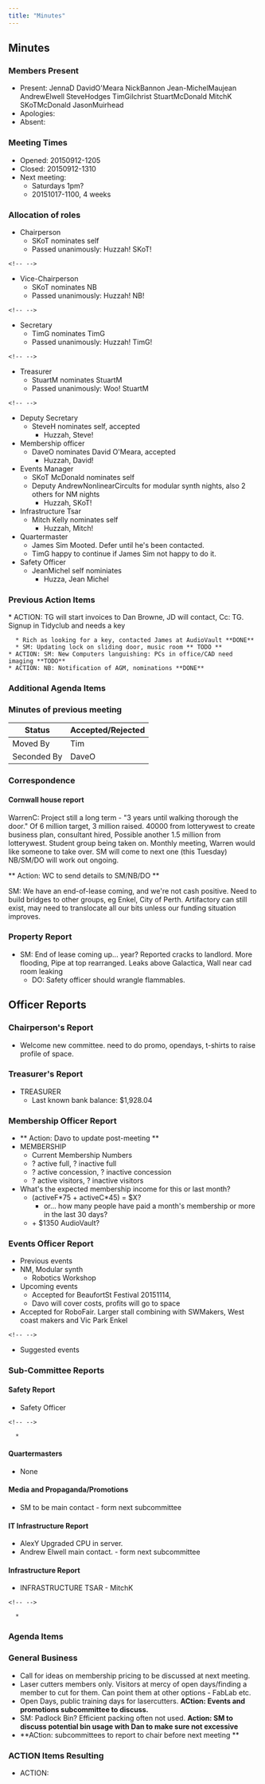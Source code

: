 ```yaml
---
title: "Minutes"
---
```

## Minutes

### Members Present

-   Present: JennaD DavidO'Meara NickBannon Jean-MichelMaujean AndrewElwell SteveHodges TimGilchrist StuartMcDonald MitchK SKoTMcDonald JasonMuirhead
-   Apologies:
-   Absent:

### Meeting Times

-   Opened: 20150912-1205
-   Closed: 20150912-1310
-   Next meeting:
    -   Saturdays 1pm?
    -   20151017-1100, 4 weeks

### Allocation of roles

-   Chairperson
    -   SKoT nominates self
    -   Passed unanimously: Huzzah! SKoT!

```{=html}
<!-- -->
```
-   Vice-Chairperson
    -   SKoT nominates NB
    -   Passed unanimously: Huzzah! NB!

```{=html}
<!-- -->
```
-   Secretary
    -   TimG nominates TimG
    -   Passed unanimously: Huzzah! TimG!

```{=html}
<!-- -->
```
-   Treasurer
    -   StuartM nominates StuartM
    -   Passed unanimously: Woo! StuartM

```{=html}
<!-- -->
```
-   Deputy Secretary
    -   SteveH nominates self, accepted
        -   Huzzah, Steve!
-   Membership officer
    -   DaveO nominates David O'Meara, accepted
        -   Huzzah, David!
-   Events Manager
    -   SKoT McDonald nominates self
    -   Deputy AndrewNonlinearCircults for modular synth nights, also 2 others for NM nights
        -   Huzzah, SKoT!
-   Infrastructure Tsar
    -   Mitch Kelly nominates self
        -   Huzzah, Mitch!
-   Quartermaster
    -   James Sim Mooted. Defer until he's been contacted.
    -   TimG happy to continue if James Sim not happy to do it.
-   Safety Officer
    -   JeanMichel self nominiates
        -   Huzza, Jean Michel

### Previous Action Items

\* ACTION: TG will start invoices to Dan Browne, JD will contact, Cc: TG. Signup in Tidyclub and needs a key

      * Rich as looking for a key, contacted James at AudioVault **DONE**
      * SM: Updating lock on sliding door, music room ** TODO **
    * ACTION: SM: New Computers languishing: PCs in office/CAD need imaging **TODO**
    * ACTION: NB: Notification of AGM, nominations **DONE**

### Additional Agenda Items

### Minutes of previous meeting

| Status      | Accepted/Rejected |
|-------------|-------------------|
| Moved By    | Tim               |
| Seconded By | DaveO             |

### Correspondence

#### Cornwall house report

WarrenC: Project still a long term - "3 years until walking thorough the door." Of 6 million target, 3 million raised. 40000 from lotterywest to create business plan, consultant hired, Possible another 1.5 million from lotterywest. Student group being taken on. Monthly meeting, Warren would like someone to take over. SM will come to next one (this Tuesday) NB/SM/DO will work out ongoing.

\*\* Action: WC to send details to SM/NB/DO \*\*

SM: We have an end-of-lease coming, and we're not cash positive. Need to build bridges to other groups, eg Enkel, City of Perth. Artifactory can still exist, may need to translocate all our bits unless our funding situation improves.

### Property Report

-   SM: End of lease coming up... year? Reported cracks to landlord. More flooding, Pipe at top rearranged. Leaks above Galactica, Wall near cad room leaking
    -   DO: Safety officer should wrangle flammables.

## Officer Reports

### Chairperson's Report

-   Welcome new committee. need to do promo, opendays, t-shirts to raise profile of space.

### Treasurer's Report

-   TREASURER
    -   Last known bank balance: \$1,928.04

### Membership Officer Report

-   \*\* Action: Davo to update post-meeting \*\*
-   MEMBERSHIP
    -   Current Membership Numbers
    -   ? active full, ? inactive full
    -   ? active concession, ? inactive concession
    -   ? active visitors, ? inactive visitors
-   What's the expected membership income for this or last month?
    -   (activeF\*75 + activeC\*45) = \$X?
        -   or... how many people have paid a month's membership or more in the last 30 days?
    -   \+ \$1350 AudioVault?

### Events Officer Report

-   Previous events
-   NM, Modular synth
    -   Robotics Workshop
-   Upcoming events
    -   Accepted for BeaufortSt Festival 20151114,
    -   Davo will cover costs, profits will go to space
-   Accepted for RoboFair. Larger stall combining with SWMakers, West coast makers and Vic Park Enkel

```{=html}
<!-- -->
```
-   Suggested events

### Sub-Committee Reports

#### Safety Report

-   Safety Officer

```{=html}
<!-- -->
```
      * 

#### Quartermasters

-   None

#### Media and Propaganda/Promotions

-   SM to be main contact - form next subcommittee

#### IT Infrastructure Report

-   AlexY Upgraded CPU in server.
-   Andrew Elwell main contact. - form next subcommittee

#### Infrastructure Report

-   INFRASTRUCTURE TSAR - MitchK

```{=html}
<!-- -->
```
      * 

### Agenda Items

### General Business

-   Call for ideas on membership pricing to be discussed at next meeting.
-   Laser cutters members only. Visitors at mercy of open days/finding a member to cut for them. Can point them at other options - FabLab etc.
-    Open Days, public training days for lasercutters. **ACtion: Events and promotions subcommittee to discuss.**
-   SM: Padlock Bin? Efficient packing often not used. **Action: SM to discuss potential bin usage with Dan to make sure not excessive**
-   \*\*ACtion: subcommittees to report to chair before next meeting \*\*

### ACTION Items Resulting

-   ACTION:
